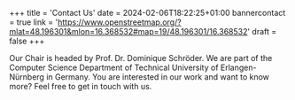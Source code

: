 +++
title = 'Contact Us'
date = 2024-02-06T18:22:25+01:00
bannercontact = true
link = 'https://www.openstreetmap.org/?mlat=48.196301&mlon=16.368532#map=19/48.196301/16.368532' 
draft = false 
+++

Our Chair is headed by Prof. Dr. Dominique Schröder. We are part of the Computer Science Department of Technical University of Erlangen-Nürnberg in Germany.
You are interested in our work and want to know more? Feel free to get in touch with us.

